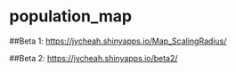 # population_map

##Beta 1:
<https://jycheah.shinyapps.io/Map_ScalingRadius/>

##Beta 2:
<https://jycheah.shinyapps.io/beta2/>